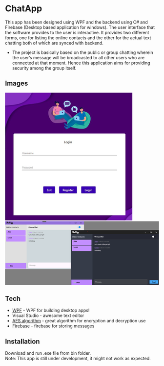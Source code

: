 # ChatApp

This app has been designed using WPF and the backend using C# and Firebase (Desktop based application for windows). The user interface that the software provides to the user is interactive. It provides two different forms, one for listing the online contacts and the other for the actual text chatting both of which are synced with backend.

- The project is basically based on the public or group chatting wherein the user’s message will be 
broadcasted to all other users who are connected at that moment. Hence this application aims for 
providing security among the group itself.


## Images

![](./Assets/login.png)
![](./Assets/main.png)


## Tech 

- [WPF](https://docs.microsoft.com/en-us/dotnet/desktop/wpf/?view=netdesktop-6.0) - WPF for building desktop apps!
- Visual Studio - awesome text editor
- [AES algorithm](https://docs.microsoft.com/en-us/dotnet/api/system.security.cryptography.aes?view=net-6.0) - great algorithm for encryption and decryption use
- [Firebase](https://firebase.google.com/) - firebase for storing messages

## Installation
Download and run .exe file from bin folder.\
Note: This app is still under development, it might not work as expected.

